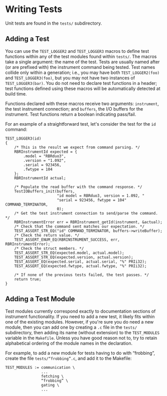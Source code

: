 # Writing Tests

Unit tests are found
in the `tests/` subdirectory.

## Adding a Test

You can use the `TEST_LOGGER2` and `TEST_LOGGER3` macros
to define test functions within any of the test modules
found within `tests/`.
The macros take a single argument:
the name of the test.
Tests are usually named after (or are prefixed with)
the instrument command being tested.
Test names collide only within a generation;
i.e., you may have both `TEST_LOGGER2(foo)`
and `TEST_LOGGER3(foo)`,
but you may not have two instances
of `TEST_LOGGER3(bar)`.
You do not need to declare test functions
in a header;
test functions defined
using these macros
will be automatically detected
at build time.

Functions declared with these macros
receive two arguments:
`instrument`, the test instrument connection;
and `buffers`, the I/O buffers for the instrument.
Test functions return a boolean indicating pass/fail.

For an example of a straightforward test,
let's consider the test for the `id` command:

~~~{.c}
TEST_LOGGER3(id)
{
    /* This is the result we expect from command parsing. */
    RBRInstrumentId expected = {
        .model = "RBRduo3",
        .version = "1.092",
        .serial = 923456,
        .fwtype = 104
    };
    RBRInstrumentId actual;

    /* Populate the read buffer with the command response. */
    TestIOBuffers_init(buffers,
                       "id model = RBRduo3, version = 1.092, "
                       "serial = 923456, fwtype = 104" COMMAND_TERMINATOR,
                       0);
    /* Get the test instrument connection to send/parse the command. */
    RBRInstrumentError err = RBRInstrument_getId(instrument, &actual);
    /* Check that the command sent matches our expectation. */
    TEST_ASSERT_STR_EQ("id" COMMAND_TERMINATOR, buffers->writeBuffer);
    /* Check the return value. */
    TEST_ASSERT_ENUM_EQ(RBRINSTRUMENT_SUCCESS, err, RBRInstrumentError);
    /* Check the struct members. */
    TEST_ASSERT_STR_EQ(expected.model, actual.model);
    TEST_ASSERT_STR_EQ(expected.version, actual.version);
    TEST_ASSERT_EQ(expected.serial, actual.serial, "%" PRIi32);
    TEST_ASSERT_EQ(expected.fwtype, actual.fwtype, "%" PRIi32);

    /* If none of the previous tests failed, the test passes. */
    return true;
}
~~~

## Adding a Test Module

Test modules currently correspond exactly
to documentation sections of instrument functionality.
If you need to add a new test,
it likely fits within one of the existing modules.
However, if you're sure you do need a new module,
then you can add one
by creating a `.c` file in the `tests/` subdirectory,
then adding its name (without extension)
to the `TEST_MODULES` variable in the `Makefile`.
Unless you have good reason not to,
try to retain alphabetical ordering
of the module names in the declaration.

For example,
to add a new module
for tests having to do with “frobbing”,
create the file `tests/“frobbing”.c`,
and add it to the Makefile:

~~~
TEST_MODULES := communication \
                ...
                fetching \
                “frobbing” \
                gating \
                ...
~~~
